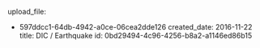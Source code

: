 upload_file:
  - 597ddcc1-64db-4942-a0ce-06cea2dde126
created_date: 2016-11-22
title: DIC / Earthquake
id: 0bd29494-4c96-4256-b8a2-a1146ed86b15
